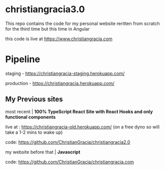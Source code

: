 # christiangracia3.0

This repo contains the code for my personal website reritten from scratch for the third time but this time in Angular


this code is live at https://www.christiangracia.com

# Pipeline

staging - https://christiangracia-staging.herokuapp.com/

production - https://christiangracia.herokuapp.com/


## My Previous sites


most recent | **100% TypeScript React Site with React Hooks and only functional components**

live at : https://christiangracia-old.herokuapp.com/ (on a free dyno so will take a 1-2 mins to wake up)

code: https://github.com/ChristianGracia/christiangracia2.0

my website before that | **Javascript**

code: https://github.com/ChristianGracia/christiangracia.com
